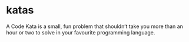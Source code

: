 # katas
A Code Kata is a small, fun problem that shouldn’t take you more than an hour or two to solve in your favourite programming language.  

